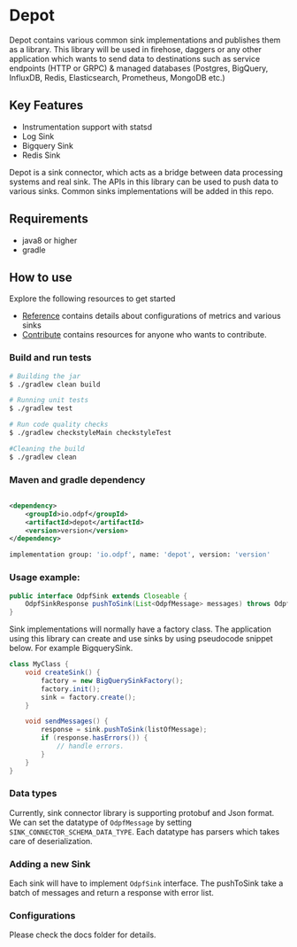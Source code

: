 # Depot

Depot contains various common sink implementations and publishes them as a library. This library will be used in
firehose, daggers or any other application which wants to send data to destinations such as service endpoints (HTTP or
GRPC)
& managed databases (Postgres, BigQuery, InfluxDB, Redis, Elasticsearch, Prometheus, MongoDB etc.)

## Key Features

* Instrumentation support with statsd
* Log Sink
* Bigquery Sink
* Redis Sink

Depot is a sink connector, which acts as a bridge between data processing systems and real sink. The APIs in this
library can be used to push data to various sinks. Common sinks implementations will be added in this repo.

## Requirements

* java8 or higher
* gradle

## How to use

Explore the following resources to get started

* [Reference](docs/reference) contains details about configurations of metrics and various sinks
* [Contribute](docs/contribute/contribution.md) contains resources for anyone who wants to contribute.

### Build and run tests

```sh
# Building the jar
$ ./gradlew clean build

# Running unit tests
$ ./gradlew test

# Run code quality checks
$ ./gradlew checkstyleMain checkstyleTest

#Cleaning the build
$ ./gradlew clean
```

### Maven and gradle dependency

```xml

<dependency>
    <groupId>io.odpf</groupId>
    <artifactId>depot</artifactId>
    <version>version</version>
</dependency>
```

```sh
implementation group: 'io.odpf', name: 'depot', version: 'version'
```

### Usage example:

```java
public interface OdpfSink extends Closeable {
    OdpfSinkResponse pushToSink(List<OdpfMessage> messages) throws OdpfSinkException;
}
```

Sink implementations will normally have a factory class. The application using this library can create and use sinks by
using pseudocode snippet below. For example BigquerySink.

```java
class MyClass {
    void createSink() {
        factory = new BigQuerySinkFactory();
        factory.init();
        sink = factory.create();
    }

    void sendMessages() {
        response = sink.pushToSink(listOfMessage);
        if (response.hasErrors()) {
            // handle errors.
        }
    }
}
```

### Data types

Currently, sink connector library is supporting protobuf and Json format. We can set the datatype of `OdpfMessage` by
setting `SINK_CONNECTOR_SCHEMA_DATA_TYPE`. Each datatype has parsers which takes care of deserialization.

### Adding a new Sink

Each sink will have to implement `OdpfSink` interface. The pushToSink take a batch of messages and return a response
with error list.

### Configurations

Please check the docs folder for details.
